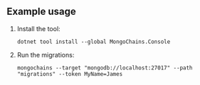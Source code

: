 Example usage
-------------

1) Install the tool:

       dotnet tool install --global MongoChains.Console     
    
2) Run the migrations:

       mongochains --target "mongodb://localhost:27017" --path "migrations" --token MyName=James

